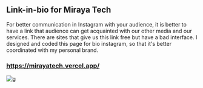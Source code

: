 ## Link-in-bio for Miraya Tech

For better communication in Instagram with your audience, it is better to have a link that audience can get acquainted with our other media and our services. There are sites that give us this link free but have a bad interface. I designed and coded this page for bio instagram, so that it's better coordinated with my personal brand.

### https://mirayatech.vercel.app/

![g](https://user-images.githubusercontent.com/71933266/213353601-b867f589-42e1-4179-9b01-47c556688e56.png)
